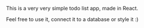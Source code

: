 This is a very very simple todo list app, made in React.

Feel free to use it, connect it to a database or style it :)
